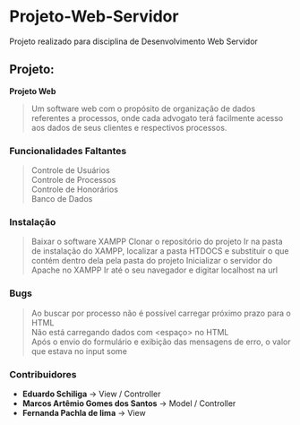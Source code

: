 # Projeto-Web-Servidor

Projeto realizado para disciplina de Desenvolvimento Web Servidor

## Projeto:
**Projeto Web**
> Um software web com o propósito de organização de dados referentes a processos, onde cada advogato terá facilmente acesso aos dados de seus clientes e respectivos processos.

### Funcionalidades Faltantes
> Controle de Usuários  
> Controle de Processos  
> Controle de Honorários  
> Banco de Dados

### Instalação
> Baixar o software XAMPP
> Clonar o repositório do projeto
> Ir na pasta de instalação do XAMPP, localizar a pasta HTDOCS e substituir o que contém dentro dela pela pasta do projeto
> Inicializar o servidor do Apache no XAMPP
> Ir até o seu navegador e digitar localhost na url

### Bugs
> Ao buscar por processo não é possível carregar próximo prazo para o HTML  
> Não está carregando dados com <espaço> no HTML  
> Após o envio do formulário e exibição das mensagens de erro, o valor que estava no input some  

### Contribuidores
- **Eduardo Schiliga** -> View / Controller  
- **Marcos Artêmio Gomes dos Santos** -> Model / Controller  
- **Fernanda Pachla de lima** -> View
